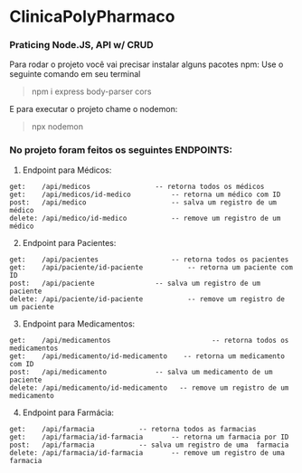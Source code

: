 # ClinicaPolyPharmaco
### Praticing Node.JS, API w/ CRUD 

Para rodar o projeto você vai precisar instalar alguns pacotes npm: 
Use o seguinte comando em seu terminal
> npm i express body-parser cors

E para executar o projeto chame o nodemon:
> npx nodemon


### No projeto foram feitos os seguintes ENDPOINTS:


1. Endpoint para Médicos:
```
get:   	/api/medicos  				-- retorna todos os médicos
get: 	/api/medicos/id-medico 			-- retorna um médico com ID
post: 	/api/medico 				 	-- salva um registro de um médico
delete: /api/medico/id-medico			-- remove um registro de um médico
```

2. Endpoint para Pacientes:
```
get:   	/api/pacientes  				-- retorna todos os pacientes
get: 	/api/paciente/id-paciente 			-- retorna um paciente com ID
post: 	/api/paciente 				-- salva um registro de um paciente
delete: /api/paciente/id-paciente			-- remove um registro de um paciente
```

3. Endpoint para Medicamentos:
```
get:   	/api/medicamentos  		                  -- retorna todos os medicamentos
get: 	/api/medicamento/id-medicamento    -- retorna um medicamento com ID
post: 	/api/medicamento 			-- salva um medicamento de um paciente
delete: /api/medicamento/id-medicamento   -- remove um registro de um medicamento
```

4. Endpoint para Farmácia:
```
get:   	/api/farmacia  			-- retorna todos as farmacias
get: 	/api/farmacia/id-farmacia 		-- retorna um farmacia por ID
post: 	/api/farmacia 			-- salva um registro de uma  farmacia
delete: /api/farmacia/id-farmacia		-- remove um registro de uma farmacia
```
                                                                                                                                                                                                                                                                                                                                                                                                                                                                                                                                                                                                                                                                                                                                                                            
